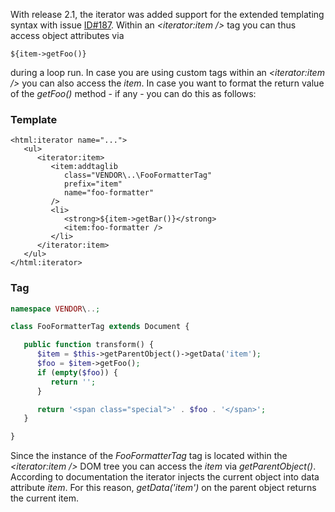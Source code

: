 With release 2.1, the iterator was added support for the extended
templating syntax with issue
[ID\#187](http://tracker.adventure-php-framework.org/view.php?id=187).
Within an *<iterator:item />* tag you can thus access object attributes
via

``` html4strict
${item->getFoo()}
```

during a loop run. In case you are using custom tags within an
*<iterator:item />* you can also access the *item*. In case you want to
format the return value of the *getFoo()* method - if any - you can do
this as follows:

### Template

``` html4strict
<html:iterator name="...">
   <ul>
      <iterator:item>
         <item:addtaglib
            class="VENDOR\..\FooFormatterTag"
            prefix="item"
            name="foo-formatter"
         />
         <li>
            <strong>${item->getBar()}</strong>
            <item:foo-formatter />
         </li>
      </iterator:item>
   </ul>
</html:iterator>
```

### Tag

``` php
namespace VENDOR\..;

class FooFormatterTag extends Document {

   public function transform() {
      $item = $this->getParentObject()->getData('item');
      $foo = $item->getFoo();
      if (empty($foo)) {
         return '';
      }

      return '<span class="special">' . $foo . '</span>';
   }

}
```

Since the instance of the *FooFormatterTag* tag is located within the
*<iterator:item />* DOM tree you can access the *item* via
*getParentObject()*. According to documentation the iterator injects the
current object into data attribute *item*. For this reason,
*getData('item')* on the parent object returns the current item.
<languages />